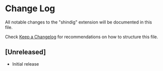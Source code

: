 # Change Log

All notable changes to the "shindig" extension will be documented in this file.

Check [Keep a Changelog](http://keepachangelog.com/) for recommendations on how to structure this file.

## [Unreleased]

- Initial release
